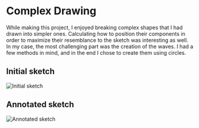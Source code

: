 # Complex Drawing

While making this project, I enjoyed breaking complex shapes that I had drawn into simpler ones. Calculating how to position their components in order to maximize their resemblance to the sketch was interesting as well. In my case, the most challenging part was the creation of the waves. I had a few methods in mind, and in the end I chose to create them using circles.

## Initial sketch
![Initial sketch](initialSketch.HEIC)

## Annotated sketch
![Annotated sketch](annotatedSketch.HEIC)
